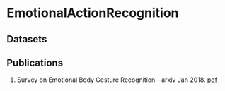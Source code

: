 # EmotionalActionRecognition
## Datasets
## Publications
1. Survey on Emotional Body Gesture Recognition - arxiv Jan 2018. [pdf](https://arxiv.org/pdf/1801.07481.pdf)
